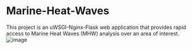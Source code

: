 # Marine-Heat-Waves

This project is an uWSGI-Nginx-Flask web application that provides rapid access to Marine Heat Waves (MHW) analysis over an area of interest. 
![image](https://github.com/IrishMarineInstitute/Marine-Heat-Waves/assets/58935004/7b199048-2731-4ce4-8c7e-d1cb1b5b8573)
